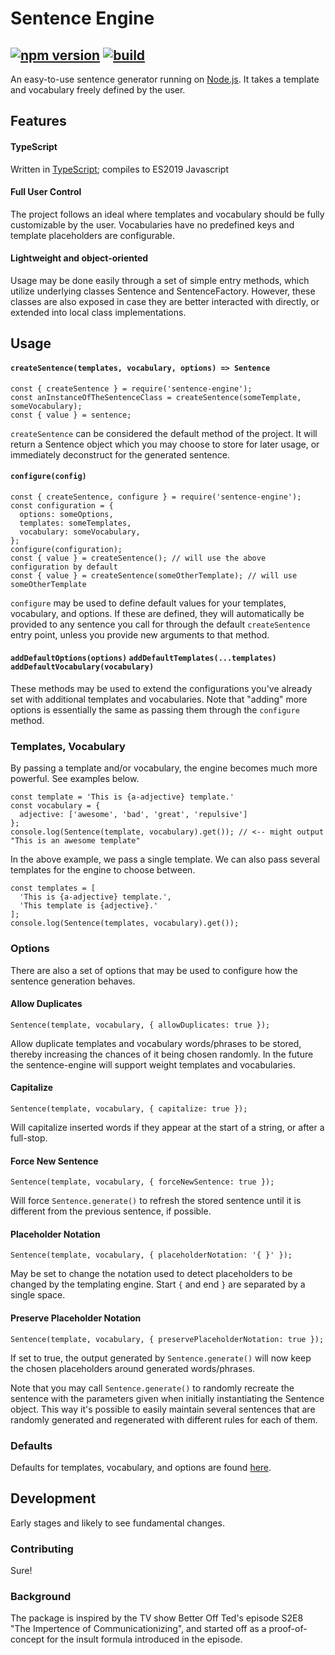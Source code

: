 # Sentence Engine
[![npm version](https://badge.fury.io/js/sentence-engine.svg)](https://badge.fury.io/js/sentence-engine)
[![build](https://github.com/sindrekjr/sentence-engine/workflows/build/badge.svg?branch=master)](https://github.com/sindrekjr/sentence-engine/actions)
-
An easy-to-use sentence generator running on [Node.js](https://nodejs.org/). It takes a template and vocabulary freely defined by the user. 

## Features
#### TypeScript
Written in [TypeScript](https://www.typescriptlang.org/); compiles to ES2019 Javascript

#### Full User Control
The project follows an ideal where templates and vocabulary should be fully customizable by the user. Vocabularies have no predefined keys and template placeholders are configurable. 

#### Lightweight and object-oriented
Usage may be done easily through a set of simple entry methods, which utilize underlying classes Sentence and SentenceFactory. However, these classes are also exposed in case they are better interacted with directly, or extended into local class implementations.

## Usage
#### `createSentence(templates, vocabulary, options) => Sentence`
```
const { createSentence } = require('sentence-engine');
const anInstanceOfTheSentenceClass = createSentence(someTemplate, someVocabulary);
const { value } = sentence;
```
`createSentence` can be considered the default method of the project. It will return a Sentence object which you may choose to store for later usage, or immediately deconstruct for the generated sentence.

#### `configure(config)`
```
const { createSentence, configure } = require('sentence-engine');
const configuration = {
  options: someOptions,
  templates: someTemplates,
  vocabulary: someVocabulary,
};
configure(configuration);
const { value } = createSentence(); // will use the above configuration by default
const { value } = createSentence(someOtherTemplate); // will use someOtherTemplate
```
`configure` may be used to define default values for your templates, vocabulary, and options. If these are defined, they will automatically be provided to any sentence you call for through the default `createSentence` entry point, unless you provide new arguments to that method.

#### `addDefaultOptions(options)` `addDefaultTemplates(...templates)` `addDefaultVocabulary(vocabulary)`
These methods may be used to extend the configurations you've already set with additional templates and vocabularies. Note that "adding" more options is essentially the same as passing them through the `configure` method. 

  

### Templates, Vocabulary
By passing a template and/or vocabulary, the engine becomes much more powerful. See examples below.

```
const template = 'This is {a-adjective} template.'
const vocabulary = {
  adjective: ['awesome', 'bad', 'great', 'repulsive']
};
console.log(Sentence(template, vocabulary).get()); // <-- might output "This is an awesome template"
```
In the above example, we pass a single template. We can also pass several templates for the engine to choose between.
```
const templates = [
  'This is {a-adjective} template.',
  'This template is {adjective}.'
];
console.log(Sentence(templates, vocabulary).get());
```

### Options
There are also a set of options that may be used to configure how the sentence generation behaves. 

#### Allow Duplicates
```
Sentence(template, vocabulary, { allowDuplicates: true }); 
```
Allow duplicate templates and vocabulary words/phrases to be stored, thereby increasing the chances of it being chosen randomly. In the future the sentence-engine will support weight templates and vocabularies. 
#### Capitalize
```
Sentence(template, vocabulary, { capitalize: true }); 
```
Will capitalize inserted words if they appear at the start of a string, or after a full-stop. 
#### Force New Sentence
```
Sentence(template, vocabulary, { forceNewSentence: true });
```
Will force `Sentence.generate()` to refresh the stored sentence until it is different from the previous sentence, if possible. 
#### Placeholder Notation
```
Sentence(template, vocabulary, { placeholderNotation: '{ }' });
```
May be set to change the notation used to detect placeholders to be changed by the templating engine. Start `{` and end `}` are separated by a single space. 
#### Preserve Placeholder Notation
```
Sentence(template, vocabulary, { preservePlaceholderNotation: true });
```
If set to true, the output generated by `Sentence.generate()` will now keep the chosen placeholders around generated words/phrases. 

Note that you may call `Sentence.generate()` to randomly recreate the sentence with the parameters given when initially instantiating the Sentence object. This way it's possible to easily maintain several sentences that are randomly generated and regenerated with different rules for each of them. 

### Defaults
Defaults for templates, vocabulary, and options are found [here](src/defaults). 

## Development
Early stages and likely to see fundamental changes. 

### Contributing
Sure!

### Background
The package is inspired by the TV show Better Off Ted's episode S2E8 "The Impertence of Communicationizing", and started off as a proof-of-concept for the insult formula introduced in the episode. 
